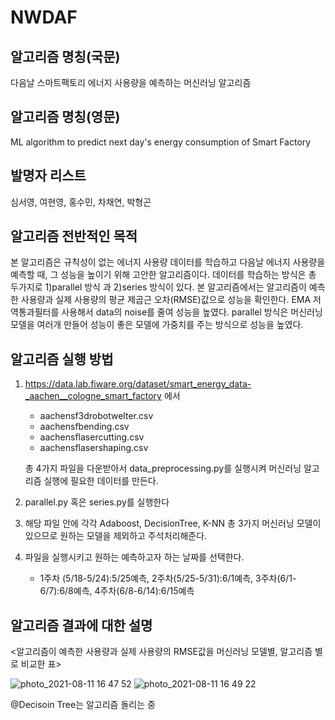 # NWDAF
## 알고리즘 명칭(국문)
다음날 스마트팩토리 에너지 사용량을 예측하는 머신러닝 알고리즘

## 알고리즘 명칭(영문)
ML algorithm to predict next day's energy consumption of Smart Factory

## 발명자 리스트
심서영, 여현영, 홍수민, 차채연, 박형곤

## 알고리즘 전반적인 목적
본 알고리즘은 규칙성이 없는 에너지 사용량 데이터를 학습하고 다음날 에너지 사용량을 예측할 때, 그 성능을 높이기 위해 고안한 알고리즘이다.
데이터를 학습하는 방식은 총 두가지로 1)parallel 방식 과 2)series 방식이 있다.
본 알고리즘에서는 알고리즘이 예측한 사용량과 실제 사용량의 평균 제곱근 오차(RMSE)값으로 성능을 확인한다.
EMA 저역통과필터를 사용해서 data의 noise를 줄여 성능을 높였다.
parallel 방식은 머신러닝 모델을 여러개 만들어 성능이 좋은 모델에 가중치를 주는 방식으로 성능을 높였다.

## 알고리즘 실행 방법
1. https://data.lab.fiware.org/dataset/smart_energy_data-_aachen__cologne_smart_factory 에서
    - aachensf3drobotwelter.csv
    - aachensfbending.csv
    - aachensflasercutting.csv
    - aachensflasershaping.csv

    총 4가지 파일을 다운받아서 data_preprocessing.py를 실행시켜 머신러닝 알고리즘 실행에 필요한 데이터를 만든다.

2. parallel.py 혹은 series.py를 실행한다

3. 해당 파일 안에 각각 Adaboost, DecisionTree, K-NN 총 3가지 머신러닝 모델이 있으므로 원하는 모델을 제외하고 주석처리해준다.

4. 파일을 실행시키고 원하는 예측하고자 하는 날짜를 선택한다.
     + 1주차 (5/18-5/24):5/25예측, 2주차(5/25-5/31):6/1예측, 3주차(6/1-6/7):6/8예측, 4주차(6/8-6/14):6/15예측



## 알고리즘 결과에 대한 설명

<알고리즘이 예측한 사용량과 실제 사용량의 RMSE값을 머신러닝 모델별, 알고리즘 별로 비교한 표>

![photo_2021-08-11 16 47 52](https://user-images.githubusercontent.com/87114999/128990535-3ebe8e8e-df2c-4936-a0ca-bd5bee0bf3ca.jpeg)
![photo_2021-08-11 16 49 22](https://user-images.githubusercontent.com/87114999/128990780-16e8e3f5-ea57-46d1-8907-17e22f59e9af.jpeg)

 @Decisoin Tree는 알고리즘 돌리는 중
